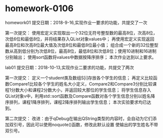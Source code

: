 # homework-0106
homework01    提交日期：2018-9-16,实现作业一要求的功能，共提交了一次

第一次提交：
使用宏定义实现取出一个32位无符号整型数的最高8位，次高8位，次低6位和最低8位，并将结果存入QList<qint8>对象values中；
再使用宏定义实现返回最高8位和次高8位最大值及次低8位和最低8位最小值；
组合成一个新的32位整型数从高到低分别为次低8位，最高8位，最低8位和次低8位；使用10进制和16进制分别输出；
使用sort函数将values中数据按降序排序；
本次作业达到以上要求。
  

lab01  提交日期：2018-10-13,实现作业二要求的功能，共提交了两次

第一次提交：
定义一个student类及数组S[i]存放各个学生的信息；
再定义比较函数Compare1比较各个学生的姓名大小定义，Compare2和Compare3分别比较课程1分数大小和课程2分数大小，并返回较大那位的学生信息；
将学生信息存入QList<student>对象v中，利用std::sort函数及Compare函数对各个学生信息分别以姓名降序排列，课程1降序排列，课程2降序排列输出学生信息；
本次实验要求均已达到。

第二次提交：
改进：由于qDebug在输出QString类型的内容时，会自动为它们添加双引号，因此可以使用noquote()函数，修改此默认设置
使输出的学生姓名不带双引号。
